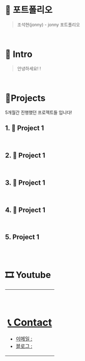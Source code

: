 # 📜  포트폴리오

> 조석현(jonny) - jonny 포트폴리오

<br />

# 👋 Intro

> 안녕하세요! !  

<br />

# 📝Projects
5개월간 진행했던 프로젝트들 입니다!  



## 1. 🛫 Project 1


<br />

## 2. 👞 Project 1


<br />

## 3. 🍻 Project 1


<br />

## 4. 👊 Project 1



<br />

## 5. Project 1


<br />


<br />

# 🎞 Youtube
<table>
  <tbody>
    <tr>
      <td>
        <a href="https:" title=.">
         


<br />
<br />

# 📞 Contact

- 이메일 :
- 블로그 :
